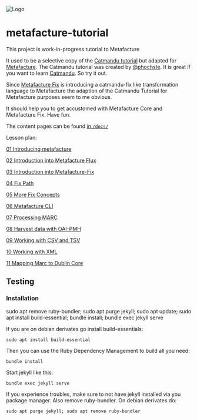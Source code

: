 
![Logo](https://metafacture.org/img/metafacture.png)

# metafacture-tutorial

This project is work-in-progress tutorial to Metafacture

It used to be a selective copy of the [Catmandu tutorial](https://librecatproject.wordpress.com/2014/12/01/day-1-getting-catmandu/) but adapted for [Metafacture](https://github.com/metafacture).
The Catmandu tutorial was created by [@phochste](https://github.com/phochste). It is great if you want to learn [Catmandu](https://github.com/LibreCat/Catmandu). So try it out.

Since [Metafacture Fix](https://github.com/metafacture/metafacture-fix) is introducing a catmandu-fix like transformation language to Metafacture the adaption of the Catmandu Tutorial for Metafacture purposes seem to me obvious.

It should help you to get accustomed with Metafacture Core and Metafacture Fix.
Have fun.

The content pages can be found [in `/docs/`](/docs/)

Lesson plan:

[01 Introducing metafacture](./docs/01_Introducing_Metafacture.md)

[02 Introduction into Metafacture Flux](./docs/02_Introduction_into_Metafacture-Flux.html)

[03 Introduction into Metafacture-Fix](./docs/03_Introduction_into_Metafacture-Fix.html)

[04 Fix Path](./docs/04_Fix-Path.html)

[05 More Fix Concepts](./docs/05-More-Fix-Concepts.html)

[06 Metafacture CLI](./docs/06_MetafactureCLI.html)

[07 Processing MARC](./docs/07_Processing_MARC.html)

[08 Harvest data with OAI-PMH](./docs/08_Harvest_data_with_OAI-PMH.html)

[09 Working with CSV and TSV](./docs/09_Working_with_CSV.html)

[10 Working with XML](./docs/10_Working_with_XML.html)

[11 Mapping Marc to Dublin Core](./docs/11_MARC_to_Dublin_Core.html)

## Testing

### Installation
sudo apt remove ruby-bundler; sudo apt purge jekyll; sudo apt update; sudo apt install build-essential; bundle install; bundle exec jekyll serve

If you are on debian derivates go install build-essentials:
```
sudo apt install build-essential
```
Then you can use the Ruby Dependency Management to build all you need:
```
bundle install
```
Start jekyll like this:
```
bundle exec jekyll serve
```
If you experience troubles, make sure to not have jekyll installed via you
package manager. Also remove ruby-bundler. On debian derivates do:
```
sudo apt purge jekyll; sudo apt remove ruby-bundler
```

